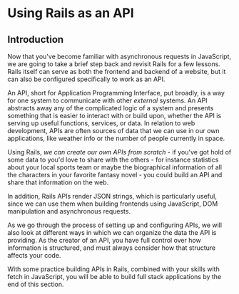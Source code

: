 # Using Rails as an API

## Introduction

Now that you've become familiar with asynchronous requests in JavaScript,
we are going to take a brief step back and revisit Rails for a few lessons. Rails
itself can serve as both the frontend and backend of a website, but it can also
be configured specifically to work as an API.

An API, short for Application Programming Interface, put broadly, is a way for one 
system to communicate with other _external_ systems. An API abstracts away any
of the complicated logic of a system and presents something that is easier to interact with or build
upon, whether the API is serving up useful functions, services, or data. In relation 
to web development, APIs are often sources of data that we can use in our own 
applications, like weather info or the number of people currently in space.

Using Rails, _we can create our own APIs from scratch_ - if you've got hold of some data to you'd 
love to share with the others - for instance statistics about your local sports 
team or maybe the biographical information of all the characters in your 
favorite fantasy novel - you could build an API and share that information on the web.

In addition, Rails APIs render JSON strings, which is particularly useful, since 
we can use them when building frontends using JavaScript, DOM manipulation and 
asynchronous requests.

As we go through the process of setting up and configuring APIs, we will also 
look at different ways in which we can organize the data the API is providing. As
the creator of an API, you have full control over how information is structured,
and must always consider how that structure affects your code.

With some practice building APIs in Rails, combined with your skills with fetch
in JavaScript, you will be able to build full stack applications by the end of
this section.
